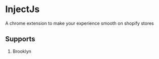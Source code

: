 # InjectJs

A chrome extension to make your experience smooth on shopify stores

## Supports

1. Brooklyn
